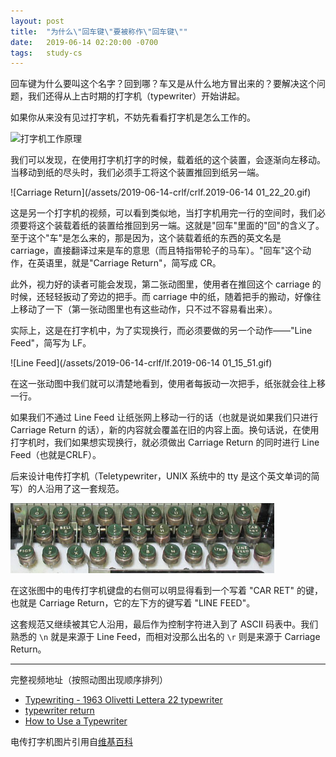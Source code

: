 ```yaml
---
layout: post
title:  "为什么\"回车键\"要被称作\"回车键\""
date:   2019-06-14 02:20:00 -0700
tags:   study-cs
---
```


回车键为什么要叫这个名字？回到哪？车又是从什么地方冒出来的？要解决这个问题，我们还得从上古时期的打字机（typewriter）开始讲起。

如果你从来没有见过打字机，不妨先看看打字机是怎么工作的。

![打字机工作原理](/assets/2019-06-14-crlf/typewriter.gif)

我们可以发现，在使用打字机打字的时候，载着纸的这个装置，会逐渐向左移动。当移动到纸的尽头时，我们必须手工将这个装置推回到纸另一端。

![Carriage Return](/assets/2019-06-14-crlf/crlf.2019-06-14 01_22_20.gif)

这是另一个打字机的视频，可以看到类似地，当打字机用完一行的空间时，我们必须要将这个装载着纸的装置给推回到另一端。这就是"回车"里面的"回"的含义了。至于这个"车"是怎么来的，那是因为，这个装载着纸的东西的英文名是 carriage，直接翻译过来是车的意思（而且特指带轮子的马车）。"回车"这个动作，在英语里，就是"Carriage Return"，简写成 CR。

此外，视力好的读者可能会发现，第二张动图里，使用者在推回这个 carriage 的时候，还轻轻扳动了旁边的把手。而 carriage 中的纸，随着把手的搬动，好像往上移动了一下（第一张动图里也有这些动作，只不过不容易看出来）。

实际上，这是在打字机中，为了实现换行，而必须要做的另一个动作——"Line Feed"，简写为 LF。

![Line Feed](/assets/2019-06-14-crlf/lf.2019-06-14 01_15_51.gif)

在这一张动图中我们就可以清楚地看到，使用者每扳动一次把手，纸张就会往上移一行。

如果我们不通过 Line Feed 让纸张网上移动一行的话（也就是说如果我们只进行 Carriage Return 的话），新的内容就会覆盖在旧的内容上面。换句话说，在使用打字机时，我们如果想实现换行，就必须做出 Carriage Return 的同时进行 Line Feed（也就是CRLF）。

后来设计电传打字机（Teletypewriter，UNIX 系统中的 tty 是这个英文单词的简写）的人沿用了这一套规范。

![Keyboard of Teletypewriter](/assets/2019-06-14-crlf/Baudotkeyboard.png)

在这张图中的电传打字机键盘的右侧可以明显得看到一个写着 "CAR RET" 的键，也就是 Carriage Return，它的左下方的键写着 "LINE FEED"。

这套规范又继续被其它人沿用，最后作为控制字符进入到了 ASCII 码表中。我们熟悉的 `\n` 就是来源于 Line Feed，而相对没那么出名的 `\r` 则是来源于 Carriage Return。

---

完整视频地址（按照动图出现顺序排列）

- [Typewriting - 1963 Olivetti Lettera 22 typewriter](https://youtu.be/M9RunwrxStw)
- [typewriter return](https://youtu.be/EiyZSX0OnBM)
- [How to Use a Typewriter](https://youtu.be/FkUXn5bOwzk)

电传打字机图片引用自[维基百科](https://en.wikipedia.org/wiki/Teleprinter#/media/File:Baudotkeyboard.png)

